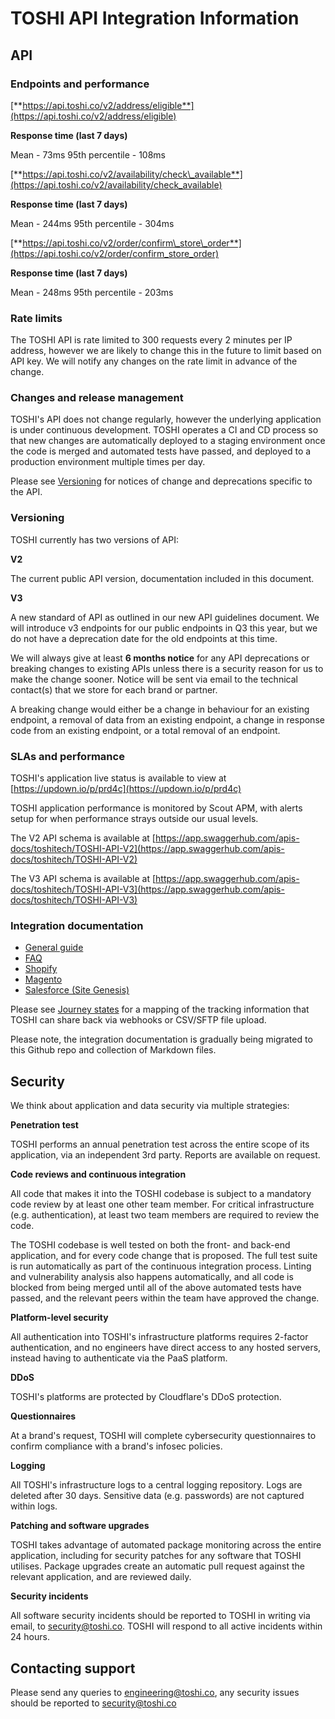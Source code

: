 # TOSHI API Integration Information

## API

### Endpoints and performance

[**https://api.toshi.co/v2/address/eligible**](https://api.toshi.co/v2/address/eligible)

**Response time (last 7 days)**

Mean - 73ms
95th percentile - 108ms

[**https://api.toshi.co/v2/availability/check\_available**](https://api.toshi.co/v2/availability/check_available)

**Response time (last 7 days)**

Mean - 244ms
95th percentile - 304ms

[**https://api.toshi.co/v2/order/confirm\_store\_order**](https://api.toshi.co/v2/order/confirm_store_order)

**Response time (last 7 days)**

Mean - 248ms
95th percentile - 203ms

### Rate limits

The TOSHI API is rate limited to 300 requests every 2 minutes per IP address, however we are likely to change this in the future to limit based on API key. We will notify any changes on the rate limit in advance of the change.

### Changes and release management

TOSHI's API does not change regularly, however the underlying application is under continuous development. TOSHI operates a CI and CD process so that new changes are automatically deployed to a staging environment once the code is merged and automated tests have passed, and deployed to a production environment multiple times per day.

Please see [Versioning](#versioning) for notices of change and deprecations specific to the API.

### Versioning

TOSHI currently has two versions of API:

**V2**

The current public API version, documentation included in this document.

**V3**

A new standard of API as outlined in our new API guidelines document. We will introduce v3 endpoints for our public endpoints in Q3 this year, but we do not have a deprecation date for the old endpoints at this time.

We will always give at least **6 months notice** for any API deprecations or breaking changes to existing APIs unless there is a security reason for us to make the change sooner. Notice will be sent via email to the technical contact(s) that we store for each brand or partner.

A breaking change would either be a change in behaviour for an existing endpoint, a removal of data from an existing endpoint, a change in response code from an existing endpoint, or a total removal of an endpoint.

### SLAs and performance

TOSHI's application live status is available to view at [https://updown.io/p/prd4c](https://updown.io/p/prd4c)

TOSHI application performance is monitored by Scout APM, with alerts setup for when performance strays outside our usual levels.

The V2 API schema is available at [https://app.swaggerhub.com/apis-docs/toshitech/TOSHI-API-V2](https://app.swaggerhub.com/apis-docs/toshitech/TOSHI-API-V2)

The V3 API schema is available at [https://app.swaggerhub.com/apis-docs/toshitech/TOSHI-API-V3](https://app.swaggerhub.com/apis-docs/toshitech/TOSHI-API-V3)

### Integration documentation

* [General guide](integration_general.md)
* [FAQ](integration_faq.md)
* [Shopify](integration_shopify.md)
* [Magento](https://github.com/toshitech/toshi-magento-plugin)
* [Salesforce (Site Genesis)](https://github.com/toshitech/toshi-salesforce-cartridge)

Please see [Journey states](journey_states.md) for a mapping of the tracking information that TOSHI can share back via webhooks or CSV/SFTP file upload.

Please note, the integration documentation is gradually being migrated to this Github repo and collection of Markdown files.

## Security

We think about application and data security via multiple strategies:

**Penetration test**

TOSHI performs an annual penetration test across the entire scope of its application, via an independent 3rd party. Reports are available on request.

**Code reviews and continuous integration**

All code that makes it into the TOSHI codebase is subject to a mandatory code review by at least one other team member. For critical infrastructure (e.g. authentication), at least two team members are required to review the code.

The TOSHI codebase is well tested on both the front- and back-end application, and for every code change that is proposed. The full test suite is run automatically as part of the continuous integration process. Linting and vulnerability analysis also happens automatically, and all code is blocked from being merged until all of the above automated tests have passed, and the relevant peers within the team have approved the change.

**Platform-level security**

All authentication into TOSHI's infrastructure platforms requires 2-factor authentication, and no engineers have direct access to any hosted servers, instead having to authenticate via the PaaS platform.

**DDoS**

TOSHI's platforms are protected by Cloudflare's DDoS protection.

**Questionnaires**

At a brand's request, TOSHI will complete cybersecurity questionnaires to confirm compliance with a brand's infosec policies.

**Logging**

All TOSHI's infrastructure logs to a central logging repository. Logs are deleted after 30 days. Sensitive data (e.g. passwords) are not captured within logs.

**Patching and software upgrades**

TOSHI takes advantage of automated package monitoring across the entire application, including for security patches for any software that TOSHI utilises. Package upgrades create an automatic pull request against the relevant application, and are reviewed daily.

**Security incidents**

All software security incidents should be reported to TOSHI in writing via email, to [security@toshi.co](mailto:security@toshi.co). TOSHI will respond to all active incidents within 24 hours.

## Contacting support

Please send any queries to [engineering@toshi.co](mailto:engineering@toshi.co), any security issues should be reported to [security@toshi.co](mailto:security@toshi.co)
